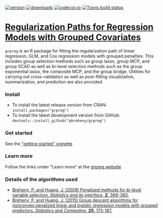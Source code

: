 [![version](http://www.r-pkg.org/badges/version/grpreg)](https://cran.r-project.org/package=grpreg)
[![downloads](http://cranlogs.r-pkg.org/badges/grpreg)](https://cran.r-project.org/package=grpreg)
[![codecov.io](https://codecov.io/github/pbreheny/grpreg/coverage.svg?branch=master)](https://codecov.io/github/pbreheny/grpreg?branch=master)
[![Travis build
status](https://travis-ci.org/pbreheny/grpreg.svg?branch=master)](https://travis-ci.org/pbreheny/grpreg)

# [Regularization Paths for Regression Models with Grouped Covariates](http://pbreheny.github.io/grpreg)

`grpreg` is an R package for fitting the regularization path of linear regression, GLM, and Cox regression models with grouped penalties.  This includes group selection methods such as group lasso, group MCP, and group SCAD as well as bi-level selection methods such as the group exponential lasso, the composite MCP, and the group bridge.  Utilities for carrying out cross-validation as well as post-fitting visualization, summarization, and prediction are also provided.

### Install

* To install the latest release version from CRAN: `install.packages("grpreg")`
* To install the latest development version from GitHub: `devtools::install_github("pbreheny/grpreg")`

### Get started

See the ["getting started" vignette](http://pbreheny.github.io/grpreg/articles/getting-started.html)

### Learn more

Follow the links under "Learn more" at the [grpreg website](http://pbreheny.github.io/grpreg)

### Details of the algorithms used

* [Breheny, P. and Huang, J. (2009) Penalized methods for bi-level variable selection.  *Statistics and its interface*, **2**: 369-380.](http://myweb.uiowa.edu/pbreheny/pdf/Breheny2009.pdf)
* [Breheny, P. and Huang, J. (2015) Group descent algorithms for nonconvex penalized linear and logistic regression models with grouped predictors. *Statistics and Computing*, **25**: 173-187.](http://dx.doi.org/10.1007/s11222-013-9424-2)
